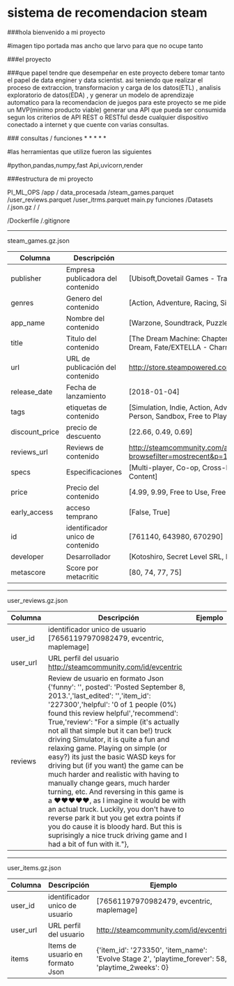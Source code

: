 # sistema de recomendacion steam

###hola bienvenido a mi proyecto

#imagen tipo portada mas ancho que larvo para que no ocupe tanto

###el proyecto

###que papel tendre que desempeñar
en este proyecto debere tomar tanto el papel de data enginer y data scientist.
asi teniendo que realizar el proceso de extraccion, transformacion y carga de los datos(ETL) , analisis exploratorio de datos(EDA) , y generar un modelo de aprendizaje automatico para la recomendacion de juegos
para este proyecto se me pide un MVP(minimo producto viable)
generar una API que pueda ser consumida segun los criterios de API REST o RESTful desde cualquier dispositivo conectado a internet y que cuente con varias consultas.

<!--endpoints(funciones)-->
<nombre que reciben y que devuelven>
### consultas / funciones
*
*
*
*
*

#las herramientas que utilize fueron las siguientes

#python,pandas,numpy,fast Api,uvicorn,render

###estructura de mi proyecto

PI_ML_OPS
  /app
    /
    data_procesada
       /steam_games.parquet
       /user_reviews.parquet
       /user_itrms.parquet
    main.py
    funciones
   /Datasets
     /.json.gz
     /
     /

  /Dockerfile
  /.gitignore



<!--
Propuesta de trabajo (requerimientos de aprobación)
Transformaciones: Para este MVP no se te pide transformaciones de datos(aunque encuentres una motivo para hacerlo) pero trabajaremos en leer el dataset con el formato correcto. Puedes eliminar las columnas que no necesitan para responder las consultas o preparar los modelos de aprendizaje automático, y de esa manera optimizar el rendimiento de la API y el entrenamiento del modelo.

Feature Engineering: En el dataset user_reviews se incluyen reseñas de juegos hechos por distintos usuarios. Debes crear la columna 'sentiment_analysis' aplicando análisis de sentimiento con NLP con la siguiente escala: debe tomar el valor '0' si es malo, '1' si es neutral y '2' si es positivo. Esta nueva columna debe reemplazar la de user_reviews.review para facilitar el trabajo de los modelos de machine learning y el análisis de datos. De no ser posible este análisis por estar ausente la reseña escrita, debe tomar el valor de 1.

Desarrollo API: Propones disponibilizar los datos de la empresa usando el framework FastAPI. Las consultas que propones son las siguientes:

Debes crear las siguientes funciones para los endpoints que se consumirán en la API, recuerden que deben tener un decorador por cada una (@app.get(‘/’)).

def PlayTimeGenre( genero : str ): Debe devolver año con mas horas jugadas para dicho género.
Ejemplo de retorno: {"Año de lanzamiento con más horas jugadas para Género X" : 2013}

def UserForGenre( genero : str ): Debe devolver el usuario que acumula más horas jugadas para el género dado y una lista de la acumulación de horas jugadas por año.
Ejemplo de retorno: {"Usuario con más horas jugadas para Género X" : us213ndjss09sdf, "Horas jugadas":[{Año: 2013, Horas: 203}, {Año: 2012, Horas: 100}, {Año: 2011, Horas: 23}]}

def UsersRecommend( año : int ): Devuelve el top 3 de juegos MÁS recomendados por usuarios para el año dado. (reviews.recommend = True y comentarios positivos/neutrales)
Ejemplo de retorno: [{"Puesto 1" : X}, {"Puesto 2" : Y},{"Puesto 3" : Z}]

def UsersWorstDeveloper( año : int ): Devuelve el top 3 de desarrolladoras con juegos MENOS recomendados por usuarios para el año dado. (reviews.recommend = False y comentarios negativos)
Ejemplo de retorno: [{"Puesto 1" : X}, {"Puesto 2" : Y},{"Puesto 3" : Z}]

def sentiment_analysis( empresa desarrolladora : str ): Según la empresa desarrolladora, se devuelve un diccionario con el nombre de la desarrolladora como llave y una lista con la cantidad total de registros de reseñas de usuarios que se encuentren categorizados con un análisis de sentimiento como valor.
Ejemplo de retorno: {'Valve' : [Negative = 182, Neutral = 120, Positive = 278]}


Importante
El MVP tiene que ser una API que pueda ser consumida segun los criterios de API REST o RESTful desde cualquier dispositivo conectado a internet. Algunas herramientas como por ejemplo, Streamlit, si bien pueden brindar una interfaz de consulta, no cumplen con las condiciones para ser consideradas una API, sin workarounds.

Deployment: Conoces sobre Render y tienes un tutorial de Render que te hace la vida mas fácil 😄 . 


Análisis exploratorio de los datos: (Exploratory Data Analysis-EDA)

Ya los datos están limpios, ahora es tiempo de investigar las relaciones que hay entre las variables del dataset, ver si hay outliers o anomalías (que no tienen que ser errores necesariamente 👀 ), y ver si hay algún patrón interesante que valga la pena explorar en un análisis posterior. Las nubes de palabras dan una buena idea de cuáles palabras son más frecuentes en los títulos, ¡podría ayudar al sistema de predicción! En esta ocasión vamos a pedirte que no uses librerías para hacer EDA automático ya que queremos que pongas en práctica los conceptos y tareas involucrados en el mismo. Puedes leer un poco más sobre EDA en este articulo

Modelo de aprendizaje automático:

Una vez que toda la data es consumible por la API, está lista para consumir por los departamentos de Analytics y Machine Learning, y nuestro EDA nos permite entender bien los datos a los que tenemos acceso, es hora de entrenar nuestro modelo de machine learning para armar un sistema de recomendación. Para ello, te ofrecen dos propuestas de trabajo: En la primera, el modelo deberá tener una relación ítem-ítem, esto es se toma un item, en base a que tan similar esa ese ítem al resto, se recomiendan similares. Aquí el input es un juego y el output es una lista de juegos recomendados, para ello recomendamos aplicar la similitud del coseno. La otra propuesta para el sistema de recomendación debe aplicar el filtro user-item, esto es tomar un usuario, se encuentran usuarios similares y se recomiendan ítems que a esos usuarios similares les gustaron. En este caso el input es un usuario y el output es una lista de juegos que se le recomienda a ese usuario, en general se explican como “A usuarios que son similares a tí también les gustó…”. Deben crear al menos uno de los dos sistemas de recomendación (Si se atreven a tomar el desafío, para mostrar su capacidad al equipo, ¡pueden hacer ambos!). Tu líder pide que el modelo derive obligatoriamente en un GET/POST en la API símil al siguiente formato:

Si es un sistema de recomendación item-item:

def recomendacion_juego( id de producto ): Ingresando el id de producto, deberíamos recibir una lista con 5 juegos recomendados similares al ingresado.
Si es un sistema de recomendación user-item:

def recomendacion_usuario( id de usuario ): Ingresando el id de un usuario, deberíamos recibir una lista con 5 juegos recomendados para dicho usuario.
Video: Necesitas que al equipo le quede claro que tus herramientas funcionan realmente! Haces un video mostrando el resultado de las consultas propuestas y de tu modelo de ML entrenado! Recuerda presentarte, contar muy brevemente de que trata el proyecto y lo que vas a estar mostrando en el video. Para grabarlo, puedes usar la herramienta Zoom, haciendo una videollamada y grabando la pantalla, aunque seguramente buscando, encuentres muchas formas más. 😉

Spoiler: El video NO DEBE durar mas de 7 minutos y DEBE mostrar las consultas requeridas en funcionamiento desde la API y una breve explicación del modelo utilizado para el sistema de recomendación. En caso de que te sobre tiempo luego de grabarlo, puedes mostrar/explicar tu EDA, ETL e incluso cómo desarrollaste la API.

-->

<hr>
steam_games.gz.json

|Columna|Descripción|Ejemplo|
|-------|-----------|-------|
|publisher|	Empresa publicadora del contenido|	[Ubisoft,Dovetail Games - Trains,Degica]|
|genres|Genero del contenido|[Action, Adventure, Racing, Simulation, Strategy]
|app_name|Nombre del contenido|[Warzone, Soundtrack, Puzzle Blocks]
|title|Titulo del contenido|[The Dream Machine: Chapter 4 , Fate/EXTELLA - Sweet Room Dream, Fate/EXTELLA - Charming Bunny]
|url|URL de publicación del contenido|http://store.steampowered.com/app/761140/Lost_Summoner_Kitty/
|release_date|	Fecha de lanzamiento|[2018-01-04]
|tags|etiquetas de contenido|[Simulation, Indie, Action, Adventure, Funny, Open World, First-Person, Sandbox, Free to Play]
|discount_price|precio de descuento|[22.66, 0.49, 0.69]
|reviews_url|Reviews de contenido|http://steamcommunity.com/app/681550/reviews/?browsefilter=mostrecent&p=1
|specs|	Especificaciones|[Multi-player, Co-op, Cross-Platform Multiplayer, Downloadable Content]
|price|	Precio del contenido|[4.99, 9.99, Free to Use, Free to Play]
|early_access|acceso temprano	|[False, True]
|id|identificador unico de contenido|[761140, 643980, 670290]
|developer|	Desarrollador|[Kotoshiro, Secret Level SRL, Poolians.com]
|metascore|	Score por metacritic|[80, 74, 77, 75]
		
<hr>

user_reviews.gz.json		

|Columna|Descripción|Ejemplo|
|-------|-----------|-------|
|user_id	|identificador unico de usuario	[76561197970982479, evcentric, maplemage]|
|user_url|	URL perfil del usuario	http://steamcommunity.com/id/evcentric|
|reviews	|Review de usuario en formato Json	{'funny': '', posted': 'Posted September 8, 2013.','last_edited': '','item_id': '227300','helpful': '0 of 1 people (0%) found this review helpful','recommend': True,'review': "For a simple (it's actually not all that simple but it can be!) truck driving Simulator, it is quite a fun and relaxing game. Playing on simple (or easy?) its just the basic WASD keys for driving but (if you want) the game can be much harder and realistic with having to manually change gears, much harder turning, etc. And reversing in this game is a ♥♥♥♥♥, as I imagine it would be with an actual truck. Luckily, you don't have to reverse park it but you get extra points if you do cause it is bloody hard. But this is suprisingly a nice truck driving game and I had a bit of fun with it."},|
		
<hr>

user_items.gz.json		

|Columna|Descripción|Ejemplo|
|-------|-----------|-------|
|user_id|	identificador unico de usuario	|[76561197970982479, evcentric, maplemage]
|user_url|	URL perfil del usuario	|http://steamcommunity.com/id/evcentric
|items|	Items de usuario en formato Json	|{'item_id': '273350', 'item_name': 'Evolve Stage 2', 'playtime_forever': 58, 'playtime_2weeks': 0}

